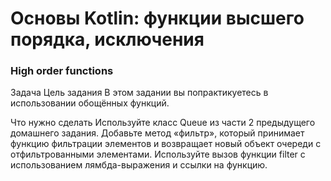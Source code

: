 # Основы Kotlin: функции высшего порядка, исключения
### High order functions

Задача
Цель задания
В этом задании вы попрактикуетесь в использовании обощённых функций. 



Что нужно сделать
Используйте класс Queue из части 2 предыдущего домашнего задания.
Добавьте метод «фильтр», который принимает функцию фильтрации элементов и возвращает новый объект очереди с отфильтрованными элементами.
Используйте вызов функции filter с использованием лямбда-выражения и ссылки на функцию.
